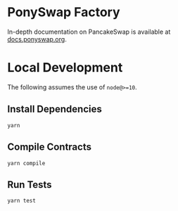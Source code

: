 # PonySwap Factory

In-depth documentation on PancakeSwap is available at [docs.ponyswap.org](https://docs.ponyswap.org/).

# Local Development

The following assumes the use of `node@>=10`.

## Install Dependencies

`yarn`

## Compile Contracts

`yarn compile`

## Run Tests

`yarn test`
